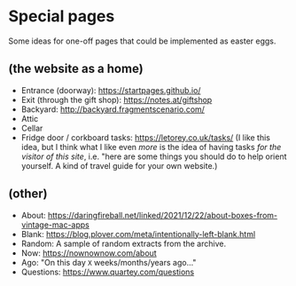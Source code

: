 # Special pages

Some ideas for one-off pages that could be implemented as easter eggs.

## (the website as a home)

-   Entrance (doorway): https://startpages.github.io/
-   Exit (through the gift shop): https://notes.at/giftshop
-   Backyard: http://backyard.fragmentscenario.com/
-   Attic
-   Cellar
-   Fridge door / corkboard tasks: https://letorey.co.uk/tasks/ (I like this idea, but I think what I like even _more_ is the idea of having tasks _for the visitor of this site_, i.e. "here are some things you should do to help orient yourself. A kind of travel guide for your own website.)

## (other)

-   About: https://daringfireball.net/linked/2021/12/22/about-boxes-from-vintage-mac-apps
-   Blank: https://blog.plover.com/meta/intentionally-left-blank.html
-   Random: A sample of random extracts from the archive.
-   Now: https://nownownow.com/about
-   Ago: "On this day `X` weeks/months/years ago..."
-   Questions: https://www.quartey.com/questions
